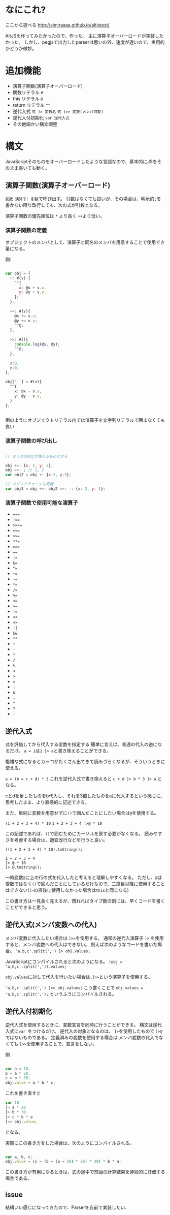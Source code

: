# なにこれ?

ここから遊べる
http://simiraaaa.github.io/altjstest/

AltJSを作ってみたかったので、作った。
主に演算子オーバーロードが実装したかった。
しかし、pegjsで出力したparserは思いの外、速度が遅いので、実用的かどうか微妙。

# 追加機能

- 演算子関数(演算子オーバーロード)
- 関数リテラル `#`
- this リテラル `@`
- return リテラル `^^`
- 逆代入式 `式 ]> 変数名` `式 ]>> 変数(メンバ可能)`
- 逆代入付初期化 `var 逆代入式`
- その他細かい構文調整
  
# 構文

JavaScriptそのものをオーバーロードしたような言語なので、基本的にJSをそのまま書いても動く。

## 演算子関数(演算子オーバーロード)

`変数 演算子: 引数`で呼び出す。
引数はなくても良いが、その場合は、明示的`;`を書かない限り改行しても、次の式が引数となる。

演算子関数の優先順位は `*` より高く `++`より低い。

### 演算子関数の定義

オブジェクトのメンバとして、演算子と同名のメンバを用意することで使用でき量になる。

例: 

```js

var obj = {
  +: #(v) {
    ^^{
      x: @x + v.x,
      y: @y + v.y,
    };
  },
  
  +=: #(v){
    @x += v.x;
    @y += v.y;
    ^^@;
  },
  
  >>: #(){
    console.log(@x, @y);
    ^^@;
  },
  
  x:0,
  y:0,
};

obj['-'] = #(v){
  ^^{
    x: @x - v.x,
    y: @y - v.y,
  }
};



```

例のようにオブジェクトリテラル内では演算子を文字列リテラルで囲まなくても良い

### 演算子関数の呼び出し

```js

// さっきのobjが使えるものとする

obj +=: {x: 1, y: 2};
obj >>: ; // 1, 2
var obj2 = obj +: {x:2, y:3};

// メソッドチェーンも可能
var obj3 = obj +=: obj2 >>: -: {x: 2, y: 1};

```

### 演算子関数で使用可能な演算子

- `===`
- `!==`
- `>>>=`
- `<<=`
- `>>=`
- `**=`
- `>>>`
- `==`
- `|=`
- `&=`
- `^=`
- `+=`
- `-=`
- `*=`
- `/=`
- `%=`
- `<=`
- `>=`
- `!=`
- `<<`
- `>>`
- `||`
- `&&`
- `**`
- `+`
- `-`
- `*`
- `/`
- `%`
- `<`
- `>`
- `=`
- `|`
- `&`
- `~`
- `^`
- `?`
- `!`

## 逆代入式
式を評価してから代入する変数を指定する
簡単に言えば、普通の代入の逆になるだけ。
`a = 1`は`1 ]> a`と書き換えることができる。

複雑な式になるとカッコがたくさん出てきて読みづらくなるが、そういうときに使える。

`a = (b = c + d) * 3`
これを逆代入式で書き換えると
`c + d ]> b * 3 ]> a`
となる。

cとdを足したものをb代入し、それを3倍したものをaに代入するという感じに、思考したまま、より直感的に記述できる。

また、単純に変数を用意せずに`()`で囲んだことにしたい場合は`@`を使用する。

`(1 + 2 + 3 + 4) * 10`
`1 + 2 + 3 + 4 ]>@ * 10`

この記述であれば、`()`で囲むためにカーソルを戻す必要がなくなる。
読みやすさを考慮する場合は、適宜改行などを行うと良い。

`((1 + 2 + 3 + 4) * 10).toString();`
```
1 + 2 + 3 + 4
]> @ * 10
]> @.toString();
```

一時変数`@`に上の行の式を代入したと考えると理解しやすくなる。
ただし、`@`は変数ではなく`()`で囲んだことにしているだけなので、二度目以降に使用することはできない(`]>`の直後に使用しなかった場合は`this`と同じなる)

この書き方は一見長く見えるが、慣れればタイプ数の割には、早くコードを書くことができると思う。

## 逆代入式(メンバ変数への代入)

メンバ変数に代入したい場合は `]>>`を使用する。
通常の逆代入演算子 `]>` を使用すると、メンバ変数への代入はできない。
例えば次のようなコードを書いた場合。
`'a,b,c'.split(',') ]> obj.values;`

JavaScriptにコンパイルされると次のようになる。
`(obj = 'a,b,c'.split(',')).values;`

`obj.values`に対して代入を行いたい場合は、`]>>`という演算子を使用する。

`'a,b,c'.split(',') ]>> obj.values;`
こう書くことで
`obj.values = 'a,b,c'.split(',');`
というふうにコンパイルされる。


## 逆代入付初期化

逆代入式を使用するときに、変数宣言を同時に行うことができる。
構文は逆代入式に`var `をつけるだけ。
逆代入の対象となるのは、 `]>`を使用したもので `]>@`ではないものである。
定義済みの変数を使用する場合は メンバ変数の代入でなくても `]>>`を使用することで、宣言をしない。

例

```js

var a = 10,
b = a * 20,
c = b * 30;
obj.value = a * b * c;

```

これを書き直すと

```js
var 10
]> a * 20
]> b * 30
]> c * b * a
]>> obj.value;
```

となる。

実際にこの書き方をした場合は、次のようにコンパイルされる。

```js

var a, b, c;
obj.value = (c = (b = (a = 10) * 20) * 30) * b * a;

```

この書き方が有用になるときは、式の途中で前回の計算結果を連続的に評価する場合である。


## issue

結構いい感じになってきたので、Parserを自前で実装したい.

